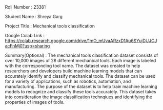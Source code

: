 Roll Number       :   23381

Student Name      :   Shreya Garg

Project Title     :   Mechanical tools classification

Google Colab Link :   https://colab.research.google.com/drive/1mO_mUvaARzxD1Au6SYujDUJCJacFnMj0?usp=sharing

Summary(Optional) :   The mechanical tools classification dataset consists of over 10,000 images of 28 different mechanical tools. Each image is labeled with the corresponding tool name. The dataset was created to help researchers and developers build machine learning models that can accurately identify and classify mechanical tools. The dataset can be used for a variety of applications, such as robotics, automation, and manufacturing. The purpose of the dataset is to help train machine learning models to recognize and classify these tools accurately. This dataset takes into consideration the image classification technqiues and identifying the properties of images of tools.
